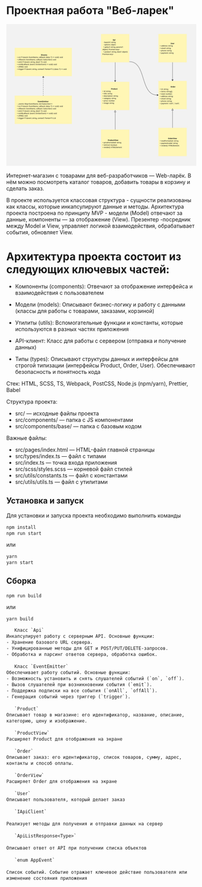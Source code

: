 # Проектная работа "Веб-ларек"

![UML схема](Untitled.jpg)

Интернет-магазин с товарами для веб-разработчиков — Web-ларёк. В нём можно посмотреть каталог товаров, добавить товары в корзину и сделать заказ. 

В проекте используется классовая структура - сущности реализованы как классы, которые инкапсулируют данные и методы. Архитектура проекта построена по принципу MVP - модели (Model) отвечают за данные, компоненты — за отображение (View). Презентер -посредник между Model и View, управляет логикой взаимодействия, обрабатывает события, обновляет View.

# Архитектура проекта состоит из следующих ключевых частей:

- Компоненты (components):
Отвечают за отображение интерфейса и взаимодействия с пользователем

- Модели (models):
Описывают бизнес-логику и работу с данными (классы для работы с товарами, заказами, корзиной)

- Утилиты (utils):
Вспомогательные функции и константы, которые используются в разных частях приложения

- API-клиент:
Класс для работы с сервером (отправка и получение данных)

- Типы (types):
Описывают структуры данных и интерфейсы для строгой типизации (интерфейсы Product, Order, User). Обеспечивают безопасность и понятность кода


Стек: HTML, SCSS, TS, Webpack, PostCSS, Node.js (npm/yarn), Prettier, Babel

Структура проекта:
- src/ — исходные файлы проекта
- src/components/ — папка с JS компонентами
- src/components/base/ — папка с базовым кодом

Важные файлы:
- src/pages/index.html — HTML-файл главной страницы
- src/types/index.ts — файл с типами
- src/index.ts — точка входа приложения
- src/scss/styles.scss — корневой файл стилей
- src/utils/constants.ts — файл с константами
- src/utils/utils.ts — файл с утилитами

## Установка и запуск
Для установки и запуска проекта необходимо выполнить команды

```
npm install
npm run start
```

или

```
yarn
yarn start
```
## Сборка

```
npm run build
```

или

```
yarn build

   ```
```
   Класс `Api`
Инкапсулирует работу с серверным API. Основные функции:
- Хранение базового URL сервера.
- Унифицированные методы для GET и POST/PUT/DELETE-запросов.
- Обработка и парсинг ответов сервера, обработка ошибок.

   Класс `EventEmitter`
Обеспечивает работу событий. Основные функции:
- Возможность установить и снять слушателей событий (`on`, `off`).
- Вызов слушателей при возникновении события (`emit`).
- Поддержка подписки на все события (`onAll`, `offAll`).
- Генерация событий через триггер (`trigger`).

   `Product`
Описывает товар в магазине: его идентификатор, название, описание, категорию, цену и изображение.

   `ProductView`
Расширяет Product для отображения на экране

   `Order`
Описывает заказ: его идентификатор, список товаров, сумму, адрес, контакты и способ оплаты.

   `OrderView`
Расширяет Order для отображения на экране

   `User`
Описывает пользователя, который делает заказ

   `IApiClient`

Реализует методы для получения и отправки данных на сервер

   `ApiListResponse<Type>`

Описывает ответ от API при получении списка объектов

   `enum AppEvent`

Список событий. Событие отражает ключевое действие пользователя или изменение состояния приложения

